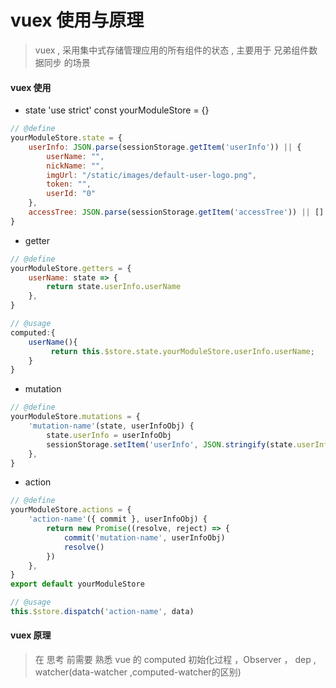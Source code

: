 # vuex 使用与原理

> vuex , 采用集中式存储管理应用的所有组件的状态 , 主要用于 兄弟组件数据同步 的场景

#### vuex 使用

+ state
'use strict'
const yourModuleStore = {}

```js
// @define
yourModuleStore.state = {
    userInfo: JSON.parse(sessionStorage.getItem('userInfo')) || {
        userName: "",
        nickName: "",
        imgUrl: "/static/images/default-user-logo.png",
        token: "",
        userId: "0"
    },
    accessTree: JSON.parse(sessionStorage.getItem('accessTree')) || []
}

```

+ getter

```js
// @define
yourModuleStore.getters = {
    userName: state => {
        return state.userInfo.userName
    },
}

// @usage
computed:{
    userName(){
         return this.$store.state.yourModuleStore.userInfo.userName;
    }
}

```


+ mutation

```js
// @define
yourModuleStore.mutations = {
    'mutation-name'(state, userInfoObj) {
        state.userInfo = userInfoObj
        sessionStorage.setItem('userInfo', JSON.stringify(state.userInfo))
    },
}
```

+ action

```js
// @define
yourModuleStore.actions = {
    'action-name'({ commit }, userInfoObj) {
        return new Promise((resolve, reject) => {
            commit('mutation-name', userInfoObj)
            resolve()
        })
    },
}
export default yourModuleStore

// @usage
this.$store.dispatch('action-name', data)


```

#### vuex 原理

> 在 思考 前需要 熟悉 vue 的 computed 初始化过程 ，Observer ， dep , watcher(data-watcher ,computed-watcher的区别)